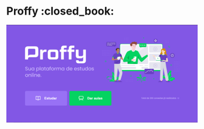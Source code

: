<p align="center">
    <h1>Proffy :closed_book:</h1> 
</p>
<p align="center">
    <img src="./src/assets/images/Screenshot_1.png" />
</p>
